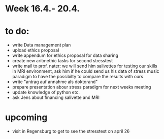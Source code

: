 
# Week 16.4.- 20.4.
# to do: 
- write Data management plan
- upload ethics proposal
- write appendum for ethics proposal for data sharing
- create new aritmethic tasks for second stresstest
- write mail to prof. nater: we will send him salivettes for testing our skills in MRI environment, ask him if he could send us his data of stress music paradigm to have the possibilty to compare the results with ours
- write "antrag auf annahme als doktorand"
- prepare presentation abour stress paradigm for next weeks meeting
- update knowledge of python etc.
- ask Jens about financing salivette and MRI

# upcoming
- visit in Regensburg to get to see the stresstest on april 26
